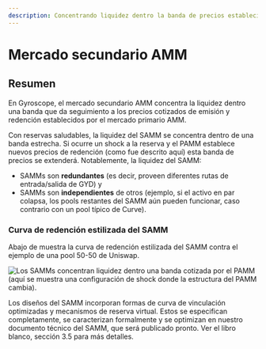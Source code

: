 ```yaml
---
description: Concentrando liquidez dentro la banda de precios establecida por el PAMM
---
```


# Mercado secundario AMM

## Resumen

En Gyroscope, el mercado secundario AMM concentra la liquidez dentro una banda que da seguimiento a los precios cotizados de emisión y redención establecidos por el mercado primario AMM.

Con reservas saludables, la liquidez del SAMM se concentra dentro de una banda estrecha. Si ocurre un shock a la reserva y el PAMM establece nuevos precios de redención (como fue descrito aquí) esta banda de precios se extenderá. Notablemente, la liquidez del SAMM:

* SAMMs son **redundantes** (es decir, proveen diferentes rutas de entrada/salida de GYD) y
* SAMMs son **independientes** de otros (ejemplo, si el activo en par colapsa, los pools restantes del SAMM aún pueden funcionar, caso contrario con un pool típico de Curve).

### Curva de redención estilizada del SAMM

Abajo de muestra la curva de redención estilizada del SAMM contra el ejemplo de una pool 50-50 de Uniswap.

![Los SAMMs concentran liquidez dentro una banda cotizada por el PAMM (aquí se muestra una configuración de shock donde la estructura del PAMM cambia).](https://2063019688-files.gitbook.io/\~/files/v0/b/gitbook-x-prod.appspot.com/o/spaces%2F-MU527HCtxlYaQoNazhF%2Fuploads%2FC3g43sqN1FurvpJBThOL%2FGraph%206%20v2.png?alt=media\&token=71aa066b-8a6f-43a4-a5f2-737712ac9e07)

Los diseños del SAMM incorporan formas de curva de vinculación optimizadas y mecanismos de reserva virtual. Estos se especifican completamente, se caracterizan formalmente y se optimizan en nuestro documento técnico del SAMM, que será publicado pronto. Ver el libro blanco, sección 3.5 para más detalles.
